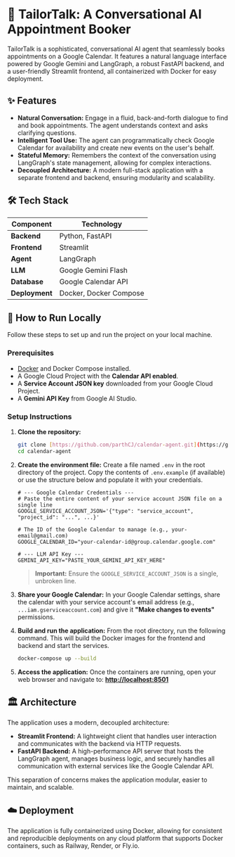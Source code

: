 # 💬 TailorTalk: A Conversational AI Appointment Booker

TailorTalk is a sophisticated, conversational AI agent that seamlessly books appointments on a Google Calendar. It features a natural language interface powered by Google Gemini and LangGraph, a robust FastAPI backend, and a user-friendly Streamlit frontend, all containerized with Docker for easy deployment.

## ✨ Features

-   **Natural Conversation:** Engage in a fluid, back-and-forth dialogue to find and book appointments. The agent understands context and asks clarifying questions.
-   **Intelligent Tool Use:** The agent can programmatically check Google Calendar for availability and create new events on the user's behalf.
-   **Stateful Memory:** Remembers the context of the conversation using LangGraph's state management, allowing for complex interactions.
-   **Decoupled Architecture:** A modern full-stack application with a separate frontend and backend, ensuring modularity and scalability.

## 🛠️ Tech Stack

| Component      | Technology            |
| -------------- | --------------------- |
| **Backend** | Python, FastAPI       |
| **Frontend** | Streamlit             |
| **Agent** | LangGraph             |
| **LLM** | Google Gemini Flash   |
| **Database** | Google Calendar API   |
| **Deployment** | Docker, Docker Compose|

## 🚀 How to Run Locally

Follow these steps to set up and run the project on your local machine.

### Prerequisites

-   [Docker](https://www.docker.com/products/docker-desktop/) and Docker Compose installed.
-   A Google Cloud Project with the **Calendar API enabled**.
-   A **Service Account JSON key** downloaded from your Google Cloud Project.
-   A **Gemini API Key** from Google AI Studio.

### Setup Instructions

1.  **Clone the repository:**
    ```bash
    git clone [https://github.com/parthCJ/calendar-agent.git](https://github.com/parthCJ/calendar-agent.git)
    cd calendar-agent
    ```

2.  **Create the environment file:**
    Create a file named `.env` in the root directory of the project. Copy the contents of `.env.example` (if available) or use the structure below and populate it with your credentials.

    ```env
    # --- Google Calendar Credentials ---
    # Paste the entire content of your service account JSON file on a single line
    GOOGLE_SERVICE_ACCOUNT_JSON='{"type": "service_account", "project_id": "...", ...}'

    # The ID of the Google Calendar to manage (e.g., your-email@gmail.com)
    GOOGLE_CALENDAR_ID="your-calendar-id@group.calendar.google.com"

    # --- LLM API Key ---
    GEMINI_API_KEY="PASTE_YOUR_GEMINI_API_KEY_HERE"
    ```

    > **Important:** Ensure the `GOOGLE_SERVICE_ACCOUNT_JSON` is a single, unbroken line.

3.  **Share your Google Calendar:**
    In your Google Calendar settings, share the calendar with your service account's email address (e.g., `...iam.gserviceaccount.com`) and give it **"Make changes to events"** permissions.

4.  **Build and run the application:**
    From the root directory, run the following command. This will build the Docker images for the frontend and backend and start the services.
    ```bash
    docker-compose up --build
    ```

5.  **Access the application:**
    Once the containers are running, open your web browser and navigate to:
    [**http://localhost:8501**](http://localhost:8501)

## 🏛️ Architecture

The application uses a modern, decoupled architecture:

-   **Streamlit Frontend:** A lightweight client that handles user interaction and communicates with the backend via HTTP requests.
-   **FastAPI Backend:** A high-performance API server that hosts the LangGraph agent, manages business logic, and securely handles all communication with external services like the Google Calendar API.

This separation of concerns makes the application modular, easier to maintain, and scalable.

## ☁️ Deployment

The application is fully containerized using Docker, allowing for consistent and reproducible deployments on any cloud platform that supports Docker containers, such as Railway, Render, or Fly.io.
